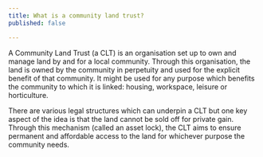```yaml
---
title: What is a community land trust?
published: false

---
```

A Community Land Trust (a CLT) is an organisation set up to own and manage land by and for a local community. Through this organisation, the land is owned by the community in perpetuity and used for the explicit benefit of that community. It might be used for any purpose which benefits the community to which it is linked: housing, workspace, leisure or horticulture.

There are various legal structures which can underpin a CLT but one key aspect of the idea is that the land cannot be sold off for private gain. Through this mechanism (called an asset lock), the CLT aims to ensure permanent and affordable access to the land for whichever purpose the community needs.